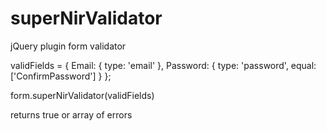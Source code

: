 # superNirValidator
jQuery plugin form validator


validFields = {
		Email: {
			type: 'email'
		},
		Password: {
			type: 'password',
			equal: ['ConfirmPassword']
		}
	};


form.superNirValidator(validFields)

returns true or array of errors
